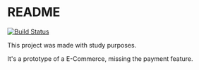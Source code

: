 # README

[![Build Status](https://travis-ci.org/VictorAlessander/pacoca-ecommerce-rails.svg?branch=master)](https://travis-ci.org/VictorAlessander/pacoca-ecommerce-rails)

This project was made with study purposes.

It's a prototype of a E-Commerce, missing the payment feature.
